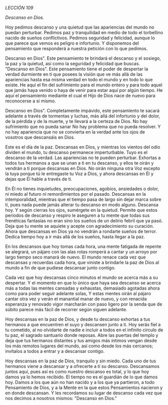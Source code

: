 *LECCIÓN 109*

*Descanso en Dios.*

Hoy pedimos descanso y una quietud que las apariencias del mundo no puedan perturbar. Pedimos paz y tranquilidad en medio de todo el torbellino nacido de sueños conflictivos. Pedimos seguridad y felicidad, aunque lo que parece que vemos es peligro e infortunio. Y disponemos del pensamiento que responderá a nuestra petición con lo que pedimos.

Descanso en Dios". Este pensamiento te brindará el descanso y el sosiego, la paz y la quietud, así como la seguridad y felicidad que buscas. "Descanso en Dios". Este pensamiento tiene el poder de despertar la verdad durmiente en ti que posees la visión que ve más allá de las apariencias hasta esa misma verdad en todo el mundo y en todo lo que existe. He aquí el fin del sufrimiento para el mundo entero y para todo aquel que jamás haya venido o haya de venir para estar aquí por algún tiempo. He aquí el pensamiento mediante el cual el Hijo de Dios nace de nuevo para reconocerse a sí mismo.

Descanso en Dios". Completamente impávido, este pensamiento te sacará adelante a través de tormentas y luchas, más allá del infortunio y del dolor, de la pérdida y de la muerte, y te llevará a la certeza de Dios. No hay sufrimiento que no pueda sanar No hay problema que no pueda resolver. Y no hay apariencia que no se convierta en la verdad ante los ojos de vosotros que descansáis en Dios.

Este es el día de la paz. Descansas en Dios, y mientras los vientos del odio dividen el mundo, tu descanso permanece imperturbable. Tuyo es el descanso de la verdad. Las apariencias no te pueden perturbar. Exhortas a todos tus hermanos a que se unan a ti en tu descanso, y ellos te oirán y vendrán a ti porque descansas en Dios. No oirán ninguna otra Voz excepto la tuya porque tú le entregaste tu Voz a Dios, y ahora descansas en Él y dejas que Él hable a través de ti.

En Él no tienes inquietudes, preocupaciones, agobios, ansiedades o dolor, ni miedo al futuro ni remordimientos por el pasado. Descansas en la intemporalidad, mientras que el tiempo pasa de largo sin dejar marca sobre ti, pues nada puede jamás alterar tu descanso en modo alguno. Descansa hoy. Y según cierras los ojos, sumérgete en la quietud. Permite que estos períodos de descanso y respiro le aseguren a tu mente que todas sus frenéticas fantasías no eran sino los sueños de un delirio febril que ya pasó. Deja que tu mente se aquiete y acepte con agradecimiento su curación. Ahora que descansas en Dios ya no vendrán a rondarte sueños de terror. Dedica tiempo hoy a ir más allá de los sueños, hasta llegar a la paz.

En los descansos que hoy tomas cada hora, una mente fatigada de repente se alegrará, un pájaro con las alas rotas romperá a cantar y un arroyo por largo tiempo seco manará de nuevo. El mundo renace cada vez que descansas y recuerdas cada hora, que viniste a brindarle la paz de Dios al mundo a fin de que pudiese descansar junto contigo.

Cada vez que hoy descansas cinco minutos el mundo se acerca más a su despertar. Y el momento en que lo único que haya sea descanso se acerca más a todas las mentes cansadas y exhaustas, demasiado agotadas ahora como para poder seguir adelante solas, Y estas mentes oirán al pájaro cantar otra vez y verán el manantial manar de nuevo, y con renacida esperanza y renovado vigor marcharán con paso ligero por la senda que de súbito parece más fácil de recorrer según siguen adelante.

Hoy descansas en la paz de Dios, y desde tu descanso exhortas a tus hermanos a que encuentren el suyo y descansen junto a ti. Hoy serás fiel a tu cometido, al no olvidarte de nadie e incluir a todos en el infinito círculo de tu paz, el sagrado santuario donde reposas. Abre las puertas del templo y deja que tus hermanos distantes y tus amigos más íntimos vengan desde los más remotos lugares del mundo, así como desde los más cercanos; invítalos a todos a entrar y a descansar contigo.

Hoy descansas en la paz de Dios, tranquilo y sin miedo. Cada uno de tus hermanos viene a descansar y a ofrecerte a ti su descanso. Descansamos juntos aquí, pues así es como nuestro descanso es total, y lo que hoy damos ya lo hemos recibido. El tiempo no es el guardián de lo que damos hoy. Damos a los que aún no han nacido y a los que ya partieron, a todo Pensamiento de Dios, y a la Mente en la que estos Pensamientos nacieron y en donde descansan. Y les recordamos su lugar de descanso cada vez que nos decimos a nosotros mismos: "Descanso en Dios."